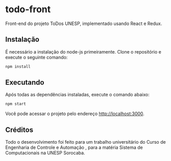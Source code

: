# todo-front

Front-end do projeto ToDos UNESP, implementado usando React e Redux.

## Instalação

É necessário a instalação do node-js primeiramente.
Clone o repositório e execute o seguinte comando:

``` bash
npm install
```

## Executando

Após todas as dependências instaladas, execute o comando abaixo:

``` bash
npm start
```

Você pode acessar o projeto pelo endereço <http://localhost:3000>.

## Créditos

Todo o desenvolvimento foi feito para um trabalho universitário do Curso de Engenharia de Controle e Automação , para a matéria Sistema de Computacionais na UNESP Sorocaba.
